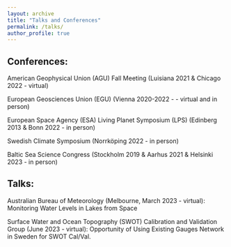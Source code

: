 ```yaml
---
layout: archive
title: "Talks and Conferences"
permalink: /talks/
author_profile: true
---
```


## Conferences:
American Geophysical Union (AGU) Fall Meeting (Luisiana 2021 & Chicago 2022 - virtual)

European Geosciences Union (EGU) (Vienna 2020-2022 -  - virtual and in person)

European Space Agency (ESA) Living Planet Symposium (LPS) (Edinberg 2013 & Bonn 2022 - in person)

Swedish Climate Symposium (Norrköping 2022 - in person)

Baltic Sea Science Congress (Stockholm 2019 & Aarhus 2021 & Helsinki 2023 - in person)

## Talks:
Australian Bureau of Meteorology (Melbourne, March 2023 - virtual):  Monitoring Water Levels in Lakes from Space

Surface Water and Ocean Topography (SWOT) Calibration and Validation Group (June 2023 - virtual): Opportunity of Using Existing
Gauges Network in Sweden for SWOT Cal/Val.
